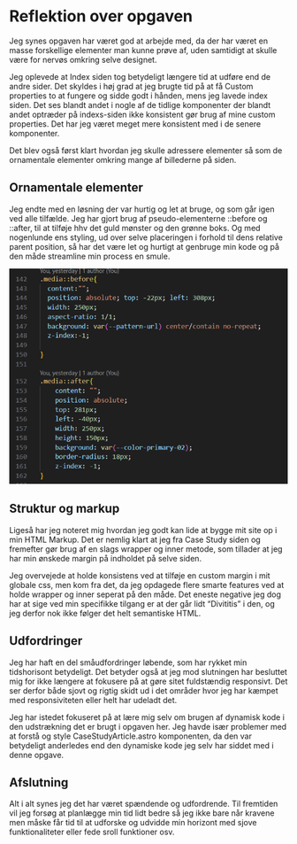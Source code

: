 # Reflektion over opgaven

Jeg synes opgaven har været god at arbejde med, da der har været en masse forskellige elementer man kunne prøve af, uden samtidigt at skulle være for nervøs omkring selve designet.

Jeg oplevede at Index siden tog betydeligt længere tid at udføre end de andre sider.
Det skyldes i høj grad at jeg brugte tid på at få Custom properties to at fungere og sidde godt i hånden, mens jeg lavede index siden.
Det ses blandt andet i nogle af de tidlige komponenter der blandt andet optræder på indexs-siden ikke konsistent gør brug af mine custom properties.
Det har jeg været meget mere konsistent med i de senere komponenter.

Det blev også først klart hvordan jeg skulle adressere elementer så som de ornamentale elementer omkring mange af billederne på siden.

## Ornamentale elementer

Jeg endte med en løsning der var hurtig og let at bruge, og som går igen ved alle tilfælde.
Jeg har gjort brug af pseudo-elementerne ::before og ::after, til at tilføje hhv det guld mønster og den grønne boks.
Og med nogenlunde ens styling, ud over selve placeringen i forhold til dens relative parent position, så har det være let og hurtigt at genbruge min kode og på den måde streamline min process en smule.

![Screenshot af mit projekt](assets/pic.png)

## Struktur og markup

Ligeså har jeg noteret mig hvordan jeg godt kan lide at bygge mit site op i min HTML Markup.
Det er nemlig klart at jeg fra Case Study siden og fremefter gør brug af en slags wrapper og inner metode, som tillader at jeg har min ønskede margin på indholdet på selve siden.

Jeg overvejede at holde konsistens ved at tilføje en custom margin i mit globale css, men kom fra det, da jeg opdagede flere smarte features ved at holde wrapper og inner seperat på den måde.
Det eneste negative jeg dog har at sige ved min specifikke tilgang er at der går lidt “Divititis” i den, og jeg derfor nok ikke følger det helt semantiske HTML.

## Udfordringer

Jeg har haft en del småudfordringer løbende, som har rykket min tidshorisont betydeligt.
Det betyder også at jeg mod slutningen har besluttet mig for ikke længere at fokusere på at gøre sitet fuldstændig responsivt.
Det ser derfor både sjovt og rigtig skidt ud i det områder hvor jeg har kæmpet med responsiviteten eller helt har udeladt det.

Jeg har istedet fokuseret på at lære mig selv om brugen af dynamisk kode i den udstrækning det er brugt i opgaven her.
Jeg havde især problemer med at forstå og style CaseStudyArticle.astro komponenten, da den var betydeligt anderledes end den dynamiske kode jeg selv har siddet med i denne opgave.

## Afslutning

Alt i alt synes jeg det har været spændende og udfordrende.
Til fremtiden vil jeg forsøg at planlægge min tid lidt bedre så jeg ikke bare når kravene men måske får tid til at udforske og udvidde min horizont med sjove funktionaliteter eller fede sroll funktioner osv.
